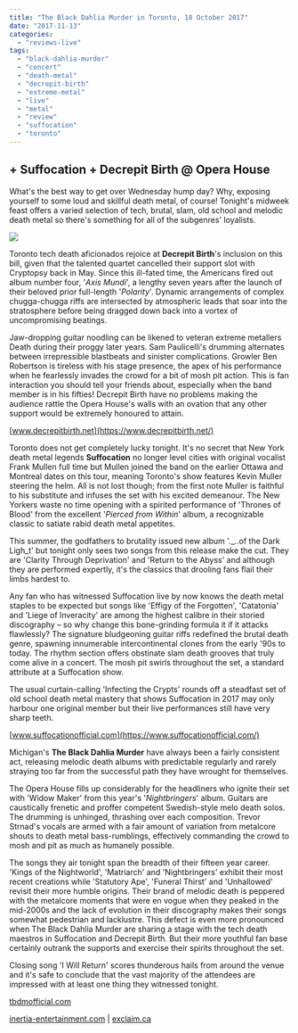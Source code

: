 ```yaml
---
title: "The Black Dahlia Murder in Toronto, 18 October 2017"
date: "2017-11-13"
categories: 
  - "reviews-live"
tags: 
  - "black-dahlia-murder"
  - "concert"
  - "death-metal"
  - "decrepit-birth"
  - "extreme-metal"
  - "live"
  - "metal"
  - "review"
  - "suffocation"
  - "toronto"
---
```


## \+ Suffocation + Decrepit Birth @ Opera House

What's the best way to get over Wednesday hump day? Why, exposing yourself to some loud and skillful death metal, of course! Tonight's midweek feast offers a varied selection of tech, brutal, slam, old school and melodic death metal so there's something for all of the subgenres' loyalists.

![](https://hellbound.ca/wp-content/uploads/2017/11/Black-Dahlia-Murder-Toronto-2017.jpg)

Toronto tech death aficionados rejoice at **Decrepit Birth**'s inclusion on this bill, given that the talented quartet cancelled their support slot with Cryptopsy back in May. Since this ill-fated time, the Americans fired out album number four, '_Axis Mundi_', a lengthy seven years after the launch of their beloved prior full-length '_Polarity_'. Dynamic arrangements of complex chugga-chugga riffs are intersected by atmospheric leads that soar into the stratosphere before being dragged down back into a vortex of uncompromising beatings.

Jaw-dropping guitar noodling can be likened to veteran extreme metallers Death during their proggy later years. Sam Paulicelli's drumming alternates between irrepressible blastbeats and sinister complications. Growler Ben Robertson is tireless with his stage presence, the apex of his performance when he fearlessly invades the crowd for a bit of mosh pit action. This is fan interaction you should tell your friends about, especially when the band member is in his fifties! Decrepit Birth have no problems making the audience rattle the Opera House's walls with an ovation that any other support would be extremely honoured to attain.

[www.decrepitbirth.net](https://www.decrepitbirth.net/)

Toronto does not get completely lucky tonight. It's no secret that New York death metal legends **Suffocation** no longer level cities with original vocalist Frank Mullen full time but Mullen joined the band on the earlier Ottawa and Montreal dates on this tour, meaning Toronto's show features Kevin Muller steering the helm. All is not lost though; from the first note Muller is faithful to his substitute and infuses the set with his excited demeanour. The New Yorkers waste no time opening with a spirited performance of 'Thrones of Blood' from the excellent '_Pierced from Within_' album, a recognizable classic to satiate rabid death metal appetites.

This summer, the godfathers to brutality issued new album '._..of the Dark Ligh_t' but tonight only sees two songs from this release make the cut. They are 'Clarity Through Deprivation' and 'Return to the Abyss' and although they are performed expertly, it's the classics that drooling fans flail their limbs hardest to.

Any fan who has witnessed Suffocation live by now knows the death metal staples to be expected but songs like 'Effigy of the Forgotten', 'Catatonia' and 'Liege of Inveracity' are among the highest calibre in their storied discography – so why change this bone-grinding formula it if it attacks flawlessly? The signature bludgeoning guitar riffs redefined the brutal death genre, spawning innumerable intercontinental clones from the early '90s to today. The rhythm section offers obstinate slam death grooves that truly come alive in a concert. The mosh pit swirls throughout the set, a standard attribute at a Suffocation show.

The usual curtain-calling 'Infecting the Crypts' rounds off a steadfast set of old school death metal mastery that shows Suffocation in 2017 may only harbour one original member but their live performances still have very sharp teeth.

[www.suffocationofficial.com](https://www.suffocationofficial.com/)

Michigan's **The Black Dahlia Murder** have always been a fairly consistent act, releasing melodic death albums with predictable regularly and rarely straying too far from the successful path they have wrought for themselves.

The Opera House fills up considerably for the headliners who ignite their set with 'Widow Maker' from this year's '_Nightbringers_' album. Guitars are caustically frenetic and proffer competent Swedish-style melo death solos. The drumming is unhinged, thrashing over each composition. Trevor Strnad's vocals are armed with a fair amount of variation from metalcore shouts to death metal bass-rumblings, effectively commanding the crowd to mosh and pit as much as humanely possible.

The songs they air tonight span the breadth of their fifteen year career. 'Kings of the Nightworld', 'Matriarch' and 'Nightbringers' exhibit their most recent creations while 'Statutory Ape', 'Funeral Thirst' and 'Unhallowed' revisit their more humble origins. Their brand of melodic death is peppered with the metalcore moments that were en vogue when they peaked in the mid-2000s and the lack of evolution in their discography makes their songs somewhat pedestrian and lacklustre. This defect is even more pronounced when The Black Dahlia Murder are sharing a stage with the tech death maestros in Suffocation and Decrepit Birth. But their more youthful fan base certainly outrank the supports and exercise their spirits throughout the set.

Closing song 'I Will Return' scores thunderous hails from around the venue and it's safe to conclude that the vast majority of the attendees are impressed with at least one thing they witnessed tonight.

[tbdmofficial.com](http://www.tbdmofficial.com/)

[inertia-entertainment.com](http://inertia-entertainment.com/) | [exclaim.ca](http://exclaim.ca/)
